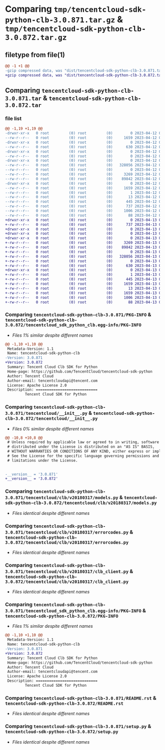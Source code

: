 # Comparing `tmp/tencentcloud-sdk-python-clb-3.0.871.tar.gz` & `tmp/tencentcloud-sdk-python-clb-3.0.872.tar.gz`

## filetype from file(1)

```diff
@@ -1 +1 @@
-gzip compressed data, was "dist/tencentcloud-sdk-python-clb-3.0.871.tar", last modified: Wed Apr 12 00:20:06 2023, max compression
+gzip compressed data, was "dist/tencentcloud-sdk-python-clb-3.0.872.tar", last modified: Thu Apr 13 00:25:03 2023, max compression
```

## Comparing `tencentcloud-sdk-python-clb-3.0.871.tar` & `tencentcloud-sdk-python-clb-3.0.872.tar`

### file list

```diff
@@ -1,19 +1,19 @@
-drwxr-xr-x   0 root         (0) root         (0)        0 2023-04-12 00:20:06.000000 tencentcloud-sdk-python-clb-3.0.871/
--rw-r--r--   0 root         (0) root         (0)     1659 2023-04-12 00:20:06.000000 tencentcloud-sdk-python-clb-3.0.871/PKG-INFO
-drwxr-xr-x   0 root         (0) root         (0)        0 2023-04-12 00:20:06.000000 tencentcloud-sdk-python-clb-3.0.871/tencentcloud/
--rw-r--r--   0 root         (0) root         (0)      630 2023-04-12 00:20:06.000000 tencentcloud-sdk-python-clb-3.0.871/tencentcloud/__init__.py
-drwxr-xr-x   0 root         (0) root         (0)        0 2023-04-12 00:20:06.000000 tencentcloud-sdk-python-clb-3.0.871/tencentcloud/clb/
--rw-r--r--   0 root         (0) root         (0)        0 2023-04-12 00:20:06.000000 tencentcloud-sdk-python-clb-3.0.871/tencentcloud/clb/__init__.py
-drwxr-xr-x   0 root         (0) root         (0)        0 2023-04-12 00:20:06.000000 tencentcloud-sdk-python-clb-3.0.871/tencentcloud/clb/v20180317/
--rw-r--r--   0 root         (0) root         (0)   328056 2023-04-12 00:20:06.000000 tencentcloud-sdk-python-clb-3.0.871/tencentcloud/clb/v20180317/models.py
--rw-r--r--   0 root         (0) root         (0)        0 2023-04-12 00:20:06.000000 tencentcloud-sdk-python-clb-3.0.871/tencentcloud/clb/v20180317/__init__.py
--rw-r--r--   0 root         (0) root         (0)     3269 2023-04-12 00:20:06.000000 tencentcloud-sdk-python-clb-3.0.871/tencentcloud/clb/v20180317/errorcodes.py
--rw-r--r--   0 root         (0) root         (0)    89842 2023-04-12 00:20:06.000000 tencentcloud-sdk-python-clb-3.0.871/tencentcloud/clb/v20180317/clb_client.py
-drwxr-xr-x   0 root         (0) root         (0)        0 2023-04-12 00:20:06.000000 tencentcloud-sdk-python-clb-3.0.871/tencentcloud_sdk_python_clb.egg-info/
--rw-r--r--   0 root         (0) root         (0)     1659 2023-04-12 00:20:06.000000 tencentcloud-sdk-python-clb-3.0.871/tencentcloud_sdk_python_clb.egg-info/PKG-INFO
--rw-r--r--   0 root         (0) root         (0)        1 2023-04-12 00:20:06.000000 tencentcloud-sdk-python-clb-3.0.871/tencentcloud_sdk_python_clb.egg-info/dependency_links.txt
--rw-r--r--   0 root         (0) root         (0)       13 2023-04-12 00:20:06.000000 tencentcloud-sdk-python-clb-3.0.871/tencentcloud_sdk_python_clb.egg-info/top_level.txt
--rw-r--r--   0 root         (0) root         (0)      445 2023-04-12 00:20:06.000000 tencentcloud-sdk-python-clb-3.0.871/tencentcloud_sdk_python_clb.egg-info/SOURCES.txt
--rw-r--r--   0 root         (0) root         (0)      737 2023-04-12 00:20:06.000000 tencentcloud-sdk-python-clb-3.0.871/README.rst
--rw-r--r--   0 root         (0) root         (0)     1006 2023-04-12 00:20:06.000000 tencentcloud-sdk-python-clb-3.0.871/setup.py
--rw-r--r--   0 root         (0) root         (0)       88 2023-04-12 00:20:06.000000 tencentcloud-sdk-python-clb-3.0.871/setup.cfg
+drwxr-xr-x   0 root         (0) root         (0)        0 2023-04-13 00:25:03.000000 tencentcloud-sdk-python-clb-3.0.872/
+-rw-r--r--   0 root         (0) root         (0)      737 2023-04-13 00:25:03.000000 tencentcloud-sdk-python-clb-3.0.872/README.rst
+drwxr-xr-x   0 root         (0) root         (0)        0 2023-04-13 00:25:03.000000 tencentcloud-sdk-python-clb-3.0.872/tencentcloud/
+drwxr-xr-x   0 root         (0) root         (0)        0 2023-04-13 00:25:03.000000 tencentcloud-sdk-python-clb-3.0.872/tencentcloud/clb/
+drwxr-xr-x   0 root         (0) root         (0)        0 2023-04-13 00:25:03.000000 tencentcloud-sdk-python-clb-3.0.872/tencentcloud/clb/v20180317/
+-rw-r--r--   0 root         (0) root         (0)     3269 2023-04-13 00:25:03.000000 tencentcloud-sdk-python-clb-3.0.872/tencentcloud/clb/v20180317/errorcodes.py
+-rw-r--r--   0 root         (0) root         (0)    89842 2023-04-13 00:25:03.000000 tencentcloud-sdk-python-clb-3.0.872/tencentcloud/clb/v20180317/clb_client.py
+-rw-r--r--   0 root         (0) root         (0)        0 2023-04-13 00:25:03.000000 tencentcloud-sdk-python-clb-3.0.872/tencentcloud/clb/v20180317/__init__.py
+-rw-r--r--   0 root         (0) root         (0)   328056 2023-04-13 00:25:03.000000 tencentcloud-sdk-python-clb-3.0.872/tencentcloud/clb/v20180317/models.py
+-rw-r--r--   0 root         (0) root         (0)        0 2023-04-13 00:25:03.000000 tencentcloud-sdk-python-clb-3.0.872/tencentcloud/clb/__init__.py
+-rw-r--r--   0 root         (0) root         (0)      630 2023-04-13 00:25:03.000000 tencentcloud-sdk-python-clb-3.0.872/tencentcloud/__init__.py
+drwxr-xr-x   0 root         (0) root         (0)        0 2023-04-13 00:25:03.000000 tencentcloud-sdk-python-clb-3.0.872/tencentcloud_sdk_python_clb.egg-info/
+-rw-r--r--   0 root         (0) root         (0)        1 2023-04-13 00:25:03.000000 tencentcloud-sdk-python-clb-3.0.872/tencentcloud_sdk_python_clb.egg-info/dependency_links.txt
+-rw-r--r--   0 root         (0) root         (0)      445 2023-04-13 00:25:03.000000 tencentcloud-sdk-python-clb-3.0.872/tencentcloud_sdk_python_clb.egg-info/SOURCES.txt
+-rw-r--r--   0 root         (0) root         (0)     1659 2023-04-13 00:25:03.000000 tencentcloud-sdk-python-clb-3.0.872/tencentcloud_sdk_python_clb.egg-info/PKG-INFO
+-rw-r--r--   0 root         (0) root         (0)       13 2023-04-13 00:25:03.000000 tencentcloud-sdk-python-clb-3.0.872/tencentcloud_sdk_python_clb.egg-info/top_level.txt
+-rw-r--r--   0 root         (0) root         (0)     1659 2023-04-13 00:25:03.000000 tencentcloud-sdk-python-clb-3.0.872/PKG-INFO
+-rw-r--r--   0 root         (0) root         (0)     1006 2023-04-13 00:25:03.000000 tencentcloud-sdk-python-clb-3.0.872/setup.py
+-rw-r--r--   0 root         (0) root         (0)       88 2023-04-13 00:25:03.000000 tencentcloud-sdk-python-clb-3.0.872/setup.cfg
```

### Comparing `tencentcloud-sdk-python-clb-3.0.871/PKG-INFO` & `tencentcloud-sdk-python-clb-3.0.872/tencentcloud_sdk_python_clb.egg-info/PKG-INFO`

 * *Files 1% similar despite different names*

```diff
@@ -1,10 +1,10 @@
 Metadata-Version: 1.1
 Name: tencentcloud-sdk-python-clb
-Version: 3.0.871
+Version: 3.0.872
 Summary: Tencent Cloud Clb SDK for Python
 Home-page: https://github.com/TencentCloud/tencentcloud-sdk-python
 Author: Tencent Cloud
 Author-email: tencentcloudapi@tencent.com
 License: Apache License 2.0
 Description: ============================
         Tencent Cloud SDK for Python
```

### Comparing `tencentcloud-sdk-python-clb-3.0.871/tencentcloud/__init__.py` & `tencentcloud-sdk-python-clb-3.0.872/tencentcloud/__init__.py`

 * *Files 0% similar despite different names*

```diff
@@ -10,8 +10,8 @@
 # Unless required by applicable law or agreed to in writing, software
 # distributed under the License is distributed on an "AS IS" BASIS,
 # WITHOUT WARRANTIES OR CONDITIONS OF ANY KIND, either express or implied.
 # See the License for the specific language governing permissions and
 # limitations under the License.
 
 
-__version__ = '3.0.871'
+__version__ = '3.0.872'
```

### Comparing `tencentcloud-sdk-python-clb-3.0.871/tencentcloud/clb/v20180317/models.py` & `tencentcloud-sdk-python-clb-3.0.872/tencentcloud/clb/v20180317/models.py`

 * *Files identical despite different names*

### Comparing `tencentcloud-sdk-python-clb-3.0.871/tencentcloud/clb/v20180317/errorcodes.py` & `tencentcloud-sdk-python-clb-3.0.872/tencentcloud/clb/v20180317/errorcodes.py`

 * *Files identical despite different names*

### Comparing `tencentcloud-sdk-python-clb-3.0.871/tencentcloud/clb/v20180317/clb_client.py` & `tencentcloud-sdk-python-clb-3.0.872/tencentcloud/clb/v20180317/clb_client.py`

 * *Files identical despite different names*

### Comparing `tencentcloud-sdk-python-clb-3.0.871/tencentcloud_sdk_python_clb.egg-info/PKG-INFO` & `tencentcloud-sdk-python-clb-3.0.872/PKG-INFO`

 * *Files 1% similar despite different names*

```diff
@@ -1,10 +1,10 @@
 Metadata-Version: 1.1
 Name: tencentcloud-sdk-python-clb
-Version: 3.0.871
+Version: 3.0.872
 Summary: Tencent Cloud Clb SDK for Python
 Home-page: https://github.com/TencentCloud/tencentcloud-sdk-python
 Author: Tencent Cloud
 Author-email: tencentcloudapi@tencent.com
 License: Apache License 2.0
 Description: ============================
         Tencent Cloud SDK for Python
```

### Comparing `tencentcloud-sdk-python-clb-3.0.871/README.rst` & `tencentcloud-sdk-python-clb-3.0.872/README.rst`

 * *Files identical despite different names*

### Comparing `tencentcloud-sdk-python-clb-3.0.871/setup.py` & `tencentcloud-sdk-python-clb-3.0.872/setup.py`

 * *Files identical despite different names*

